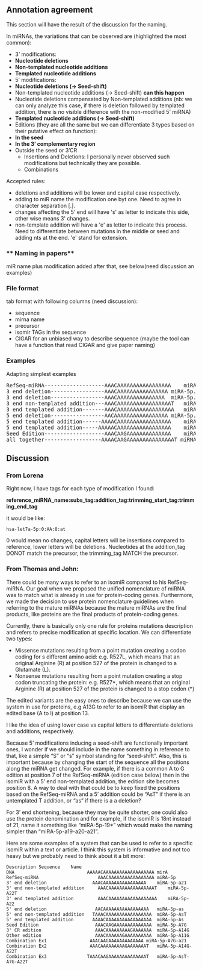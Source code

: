 ## Annotation agreement

This section will have the result of the discussion for the naming.

In miRNAs, the variations that can be observed are (highlighted the most common): 

-	3’ modifications:
  -	**Nucleotide deletions**
  - **Non-templated nucleotide additions**
  - **Templated nucleotide additions**
-	5’ modifications:
  - **Nucleotide deletions (-> Seed-shift)**
  - Non-templated nucleotide additions (-> Seed-shift) **can this happen**
  - Nucleotide deletions compensated by Non-templated additions (nb: we can only analyze this case, if there is deletion followed by templated addition, there is no visible difference with the non-modified 5’ miRNA)
  - **Templated nucleotide additions (-> Seed-shift)**
-	Editions (they are all the same but we can differentiate 3 types based on their putative effect on function):
  - **In the seed**
  - **In the 3’ complementary region**
- Outside the seed or 3’CR
  -	Insertions and Deletions: I personally never observed such modifications but technically they are possible.
  -	Combinations

Accepted rules:
- deletions and additions will be lower and capital case respectively.
- adding to miR name the modification one byt one. Need to agree in character separation [.].
- changes affecting the 5' end will have 's' as letter to indicate this side, other wise means 3' changes.
- non-template addition will have a 'e' as letter to indicate this process. Need to differentiate between mutations in the middle or seed and adding nts at the end. 'e' stand for extension.

### ** Naming in papers**

miR name plus modification added after that, see below(need discussion an examples)

### **File format**

tab format with following columns (need discussion):

- sequence
- mirna name
- precursor
- isomir TAGs in the sequence
- CIGAR for an unbiased way to describe sequence (maybe the tool can have a function that read CIGAR and give paper naming)

### **Examples**

Adapting simplest examples

<pre>
RefSeq-miRNA-------------------AAACAAAAAAAAAAAAAAAAA	miRA-5p (21 nt long)
3 end deletion-----------------AAACAAAAAAAAAAAAAAAA	miRA-5p.a21
3 end deletion-----------------AAACAAAAAAAAAAAAAAA	miRA-5p.a21.a20 (deletion, size)
3 end non-templated addition---AAACAAAAAAAAAAAAAAAAAT	miRA-5p.A22Te (template nt, size, non-template nt)
3 end templated addition-------AAACAAAAAAAAAAAAAAAAAA	miRA-5p.A22 (template nt, size)
5 end deletion-----------------AACAAAAAAAAAAAAAAAAA	miRA-5p.as (template nt - lower case, s meaning 5 end)
5 end templated addition------AAAACAAAAAAAAAAAAAAAAA	miRA-5p.As (template nt - upper case, s meaning 5 end)
5 end templated addition-----AAAAACAAAAAAAAAAAAAAAAA	miRA-5p.AAs (template nt - upper case, s meaning 5 end)
Seed Edition-------------------AAACAAGAAAAAAAAAAAAAA	miRA-5p.A7G (standard mutation naming)
all together------------------AAAACAAGAAAAAAAAAAAAAAAT miRNA-5p.As.A7G.A22.A23Te
</pre>


## Discussion

### From Lorena

Right now, I have tags for each type of modification I found:

**reference_miRNA_name:subs_tag:addition_tag:trimming_start_tag:trimming_end_tag**

it would be like:

`hsa-let7a-5p:0:AA:0:at`

0 would mean no changes, capital letters will be insertions compared to reference, lower letters will be deletions. 
Nucleotides at the addition_tag DONOT match the precursor, the trimming_tag MATCH the precursor.


### From Thomas and John:

There could be many ways to refer to an isomiR compared to his RefSeq-miRNA.
Our goal when we proposed the unified nomenclature of miRNA was to match what is already in use for protein-coding genes. 
Furthermore, we made the decision to use protein nomenclature guidelines when referring to the mature miRNAs because 
the mature miRNAs are the final products, like proteins are the final products of protein-coding genes. 

Currently, there is basically only one rule for proteins mutations description and refers to precise modification at specific location. 
We can differentiate two types:
-	Missense mutations resulting from a point mutation creating a codon coding for s different amino acid: e.g. R527L, 
which means that an original Arginine (R) at position 527 of the protein is changed to a Glutamate (L).
-	Nonsense mutations resulting from a point mutation creating a stop codon truncating the protein: e.g. R527*,
which means that an original Arginine (R) at position 527 of the protein is changed to a stop codon (*)


The edited variants are the easy ones to describe because we can use the system in use for proteins, 
e.g A13G to refer to an isomiR that display an edited base (A to I) at position 13.

I like the idea of using lower case vs capital letters to differentiate deletions and additions, respectively.

Because 5’ modifications inducing a seed-shift are functionally important ones,
I wonder if we should include in the name something in reference to that, like a simple “S” or “s” symbol standing for “seed-shift”.
Also, this is important because by changing the start of the sequence all the positions along the miRNA get changed.
For example, if there is a common A to G edition at position 7 of the RefSeq-miRNA (edition case below) then in the isomiR
with a 5’ end non-templated addition, the edition site becomes position 8. 
A way to deal with that could be to keep fixed the positions based on the RefSeq-miRNA and a 5’ addition could be “AsT”
if there is an untemplated T addition, or “as” if there is a a deletion?

For 3’ end shortening, because they may be quite shorter, one could also use the protein denomination and for example,
if the isomiR is 18nt instead of 21, name it something like “miRA-5p-19*” which would make the naming simpler than “miRA-5p-a19-a20-a21”.

Here are some examples of a system that can be used to refer to a specific isomiR within a text or article.
I think this system is informative and not too heavy but we probably need to think about it a bit more: 

```
Description	Sequence	Name
DNA	                          AAAAACAAAAAAAAAAAAAAAAAAA	mirA
RefSeq-miRNA	                  AAACAAAAAAAAAAAAAAAAA	miRA-5p
3' end deletion	                AAACAAAAAAAAAAAAAAAA	miRA-5p-a21
3' end non-templated addition	  AAACAAAAAAAAAAAAAAAAAT	miRA-5p-A22T
3' end templated addition	      AAACAAAAAAAAAAAAAAAAAA	miRA-5p-A22
5' end deletion	                 AACAAAAAAAAAAAAAAAAA	miRA-5p-as
5' end non-templated addition	TAAACAAAAAAAAAAAAAAAAA	miRA-5p-AsT
5' end templated addition	    AAAACAAAAAAAAAAAAAAAAA	miRA-5p-As
Seed Edition	                 AAACAAGAAAAAAAAAAAAAA	miRA-5p-A7G
3' CR edition	                 AAACAAAAAAAAAGAAAAAAA	miRA-5p-A14G
Other edition	                 AAACAAAAAAGAAAAAAAAAA	miRA-5p-A11G
Combination Ex1	               AAACAAGAAAAAAAAAAAAA	miRA-5p-A7G-a21
Combination Ex2	               AAACAAAAAAAAAGAAAAAAAT	miRA-5p-A14G-A22T
Combination Ex3	              TAAACAAGAAAAAAAAAAAAAAT	miRA-5p-AsT-A7G-A22T
```
